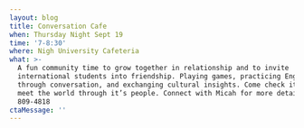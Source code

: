 ```yaml
---
layout: blog
title: Conversation Cafe
when: Thursday Night Sept 19
time: '7-8:30'
where: Nigh University Cafeteria
what: >-
  A fun community time to grow together in relationship and to invite
  international students into friendship. Playing games, practicing English
  through conversation, and exchanging cultural insights. Come check it out and
  meet the world through it’s people. Connect with Micah for more details (918)
  809-4818
ctaMessage: ''
---
```


